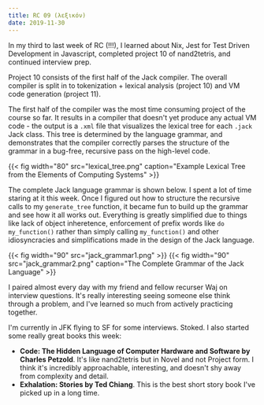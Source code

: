 ```yaml
---
title: RC 09 (λεξικόν)
date: 2019-11-30
---
```


In my third to last week of RC (!!!), I learned about Nix, Jest for Test Driven Development in Javascript, completed project 10 of nand2tetris, and continued interview prep.

Project 10 consists of the first half of the Jack compiler. The overall compiler is split in to tokenization + lexical analysis (project 10) and VM code generation (project 11).

The first half of the compiler was the most time consuming project of the course so far. It results in a compiler that doesn't yet produce any actual VM code - the output is a `.xml` file that visualizes the lexical tree for each `.jack` Jack class. This tree is determined by the language grammar, and demonstrates that the compiler correctly parses the structure of the grammar in a bug-free, recursive pass on the high-level code.

{{< fig width="80" src="lexical_tree.png" caption="Example Lexical Tree from the Elements of Computing Systems" >}}

The complete Jack language grammar is shown below. I spent a lot of time staring at it this week. Once I figured out how to structure the recursive calls to my `generate_tree` function, it became fun to build up the grammar and see how it all works out. Everything is greatly simplified due to things like lack of object inheretence, enforcement of prefix words like `do my_function()` rather than simply calling `my_function()` and other idiosyncracies and simplifications made in the design of the Jack language.

{{< fig width="90" src="jack_grammar1.png" >}}
{{< fig width="90" src="jack_grammar2.png" caption="The Complete Grammar of the Jack Language" >}}

I paired almost every day with my friend and fellow recurser Waj on interview questions. It's really interesting seeing someone else think through a problem, and I've learned so much from actively practicing together.

I'm currently in JFK flying to SF for some interviews. Stoked. I also started some really great books this week:
* **Code: The Hidden Language of Computer Hardware and Software by Charles Petzold**. It's like nand2tetris but in Novel and not Project form. I think it's incredibly approachable, interesting, and doesn't shy away from complexity and detail.
* **Exhalation: Stories by Ted Chiang**. This is the best short story book I've picked up in a long time.
